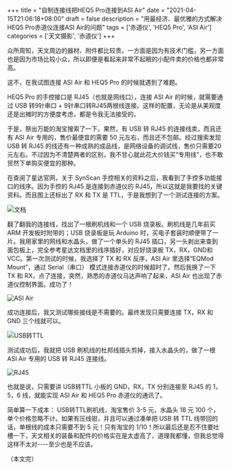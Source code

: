 +++
title = "自制连接线把HEQ5 Pro连接到ASI Air"
date = "2021-04-15T21:06:18+08:00"
draft = false
description = "用最经济、最优雅的方式解决HEQ5 Pro赤道仪连接ASI Air的问题"
tags = ['赤道仪', 'HEQ5 Pro', 'ASI Air']
categories = ['天文摄影', '赤道仪']
+++

众所周知，天文周边的器材、附件都比较贵。一方面是因为有技术门槛，另一方面也是因为市场比较小众，所以即便是看起来非常不起眼的小配件卖的价格也都非常高。

这不，在我试图连接 ASI Air 和 HEQ5 Pro 的时候就遇到了难题。

<!--more-->

HEQ5 Pro 的手控接口是 RJ45（也就是网线口），连接 ASI Air 的时候，就需要通过 USB 转9针串口 + 9针串口转RJ45两根线连接。这样的配置，无论是从美观度还是出摊时的方便度考虑，都是令我无法接受的。

于是，祭出万能的淘宝搜索了一下。果然，有 USB 转 RJ45 的连接线卖，而且还有 ASI Air 专用的，售价最便宜的需要 50 元左右，而且还不包邮。经过搜索发现 USB 转 RJ45 的线还有一种成熟的成品线，是网络设备的调试线，售价只需要20元左右。不过因为不清楚两者的区别，我不甘心就此花大价钱买“专用线”，也不敢贸然下单购买便宜的那种。

在查阅了星达官网，关于 SynScan 手控相关的资料之后，我看到了手控多功能接口的线序。因为手控的 RJ45 是连接到赤道仪的 RJ45，所以这就是我要找的关键资料。而且图上还标出了 RX 和 TX 是 TTL，于是我想到了一个测试连接的方案。

![文档](/images/synscan_doc.png)

翻了翻我的连接线，找出了一根刷机线和一个 USB 烧录板。刷机线是几年前买 ARM 开发板时附带的；USB 烧录板是玩 Arduino 时，买电子套装时顺便带了一片。我用家里的网线和水晶头，做了一个单头的 RJ45 插口，另一头剥出来查到面包板上，完全参考星达文档里的线序插好，对应好烧录板 TX，RX，GND和VCC。第一次测试的时候，我选择了 TX 和 RX 反序，ASI Air 里选择“EQMod Mount”，通过 Serial（串口） 模式连接赤道仪的时候超时了。然后我换了一下 TX 和 RX，点了连接，突然，熟悉的赤道仪马达声响了起来，ASI Air 也出现了赤道仪控制界面。成功了！

![ASI Air](/images/asi_air_telescopt_link.png)

成功连接后，我又测试哪些接线是不需要的。最终发现只需要连接 TX，RX 和 GND 三个线就可以。

![USB转TTL](/images/usb_to_ttl_board.jpg)

测试成功后，我就把 USB 刷机线的杜邦线插头剪掉，接入水晶头的，做了一根 ASI Air 专用的 USB 转 RJ45 连接线。

![RJ45](/images/rj45_usb_serial_connection.jpg)

也就是说，只需要讲 USB转TTL 小板的 GND，RX，TX 分别连接至 RJ45 的 1，5，6 线，就能实现 ASI Air 和 HEQ5 Pro 赤道仪的通讯了。

简单算一下成本： USB转TTL刷机线，淘宝售价 3-5 元，水晶头 18 元 100 个，单个价格忽略不计。如果有压线钳，并且可以通过凑单把 USB 转 TTL 线带回的话，单根线的成本只需要不到 5 元！只有淘宝的 1/10！所以最后还是忍不住要吐槽一下，天文相关的装备和配件的价格实在是太虚高了，道理我都懂，但我总觉得这样不太对----至少也是不应该。

（本文完）
